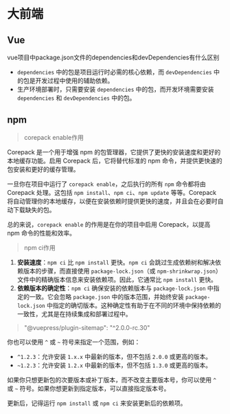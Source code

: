 # 大前端

## Vue

vue项目中package.json文件的dependencies和devDependencies有什么区别



- `dependencies` 中的包是项目运行时必需的核心依赖，而 `devDependencies` 中的包是开发过程中使用的辅助依赖。
- 生产环境部署时，只需要安装 `dependencies` 中的包，而开发环境需要安装 `dependencies` 和 `devDependencies` 中的包。

## npm

> corepack enable作用

Corepack 是一个用于增强 npm 的包管理器，它提供了更快的安装速度和更好的本地缓存功能。启用 Corepack 后，它将替代标准的 npm 命令，并提供更快速的包安装和更好的缓存管理。

一旦你在项目中运行了 `corepack enable`，之后执行的所有 `npm` 命令都将由 Corepack 处理。这包括 `npm install`、`npm ci`、`npm update` 等等。Corepack 将自动管理你的本地缓存，以便在安装依赖时提供更快的速度，并且会在必要时自动下载缺失的包。

总的来说，`corepack enable` 的作用是在你的项目中启用 Corepack，以提高 npm 命令的性能和效率。

> npm ci作用

1. **安装速度**：`npm ci` 比 `npm install` 更快。`npm ci` 会跳过生成依赖树和解决依赖版本的步骤，而直接使用 `package-lock.json`（或 `npm-shrinkwrap.json`）文件中的精确版本信息来安装依赖项。因此，它通常比 `npm install` 更快。
2. **依赖版本的确定性**：`npm ci` 确保安装的依赖版本与 `package-lock.json` 中指定的一致。它会忽略 `package.json` 中的版本范围，并始终安装 `package-lock.json` 中指定的确切版本。这种确定性有助于在不同的环境中保持依赖的一致性，尤其是在持续集成和部署过程中。



> "@vuepress/plugin-sitemap": "^2.0.0-rc.30"

你也可以使用 `^` 或 `~` 符号来指定一个范围，例如：

- `^1.2.3`：允许安装 `1.x.x` 中最新的版本，但不包括 `2.0.0` 或更高的版本。
- `~1.2.3`：允许安装 `1.2.x` 中最新的版本，但不包括 `1.3.0` 或更高的版本。

如果你只想更新包的次要版本或补丁版本，而不改变主要版本号，你可以使用 `^` 或 `~` 符号。如果你想更新到指定版本，可以直接指定版本号。

更新后，记得运行 `npm install` 或 `npm ci` 来安装更新后的依赖项。